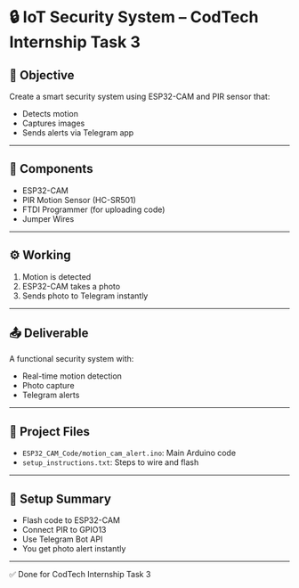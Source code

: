 # 🔒 IoT Security System – CodTech Internship Task 3

## 🎯 Objective
Create a smart security system using ESP32-CAM and PIR sensor that:
- Detects motion
- Captures images
- Sends alerts via Telegram app

---

## 🧰 Components
- ESP32-CAM
- PIR Motion Sensor (HC-SR501)
- FTDI Programmer (for uploading code)
- Jumper Wires

---

## ⚙️ Working
1. Motion is detected
2. ESP32-CAM takes a photo
3. Sends photo to Telegram instantly

---

## 📤 Deliverable
A functional security system with:
- Real-time motion detection
- Photo capture
- Telegram alerts

---

## 📁 Project Files
- `ESP32_CAM_Code/motion_cam_alert.ino`: Main Arduino code
- `setup_instructions.txt`: Steps to wire and flash

---

## 📝 Setup Summary
- Flash code to ESP32-CAM
- Connect PIR to GPIO13
- Use Telegram Bot API
- You get photo alert instantly

---

✅ Done for CodTech Internship Task 3
